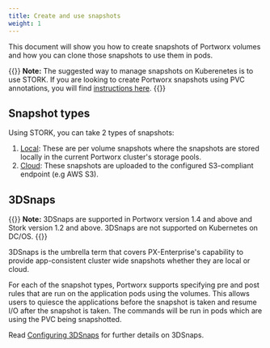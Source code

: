 ```yaml
---
title: Create and use snapshots
weight: 1
---
```


This document will show you how to create snapshots of Portworx volumes and how you can clone those snapshots to use them in pods.

{{<info>}}
**Note:** The suggested way to manage snapshots on Kuberenetes is to use STORK. If you are looking to create Portworx snapshots using PVC annotations, you will find [instructions here](/portworx-install-with-kubernetes/storage-operations/create-snapshots/snaps-annotation).
{{</info>}}

## Snapshot types
Using STORK, you can take 2 types of snapshots:

1. [Local](/portworx-install-with-kubernetes/storage-operations/create-snapshots/snaps-local): These are per volume snapshots where the snapshots are stored locally in the current Portworx cluster's storage pools.
2. [Cloud](/portworx-install-with-kubernetes/storage-operations/create-snapshots/snaps-cloud): These snapshots are uploaded to the configured S3-compliant endpoint (e.g AWS S3).

## 3DSnaps
{{<info>}}
**Note:** 3DSnaps are supported in Portworx version 1.4 and above and Stork version 1.2 and above. 3DSnaps are not supported on Kubernetes on DC/OS.
{{</info>}}

3DSnaps is the umbrella term that covers PX-Enterprise's capability to provide app-consistent cluster wide snapshots whether they are local or cloud.

For each of the snapshot types, Portworx supports specifying pre and post rules that are run on the application pods using the volumes. This allows users to quiesce the applications before the snapshot is taken and resume I/O after the snapshot is taken. The commands will be run in pods which are using the PVC being snapshotted.

Read [Configuring 3DSnaps](/portworx-install-with-kubernetes/storage-operations/create-snapshots/snaps-3d) for further details on 3DSnaps.
